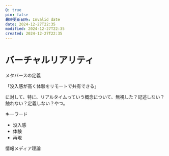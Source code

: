 ```yaml
---
Q: true
pin: false
最終更新日時: Invalid date
date: 2024-12-27T22:35
modified: 2024-12-27T22:35
created: 2024-12-27T22:35
---
```

# バーチャルリアリティ

メタバースの定義

「没入感が高く体験をリモートで共有できる」

に対して、特に、リアルタイムっていう概念について、無視した？記述しない？触れない？定義しない？やつ。

キーワード

- 没入感  
- 体験  
- 再現  

情報メディア理論